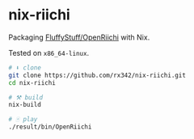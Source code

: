 # nix-riichi

Packaging [FluffyStuff/OpenRiichi](https://github.com/FluffyStuff/OpenRiichi) with Nix.

Tested on `x86_64-linux`.

```bash
# ⬇️ clone
git clone https://github.com/rx342/nix-riichi.git
cd nix-riichi

# ⚒️ build
nix-build

# 🀄 play
./result/bin/OpenRiichi
```
